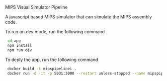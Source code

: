 MIPS Visual Simulator Pipeline


A javascript based MIPS simulator that can simulate the MIPS assembly code. 

To run on dev mode, run the following command
```bash
 cd app
 npm install
 npm run dev 
```

To deply the app, run the following command
```bash
 docker build -t mipspipelinei .
 docker run -d -it -p 5031:3000 --restart unless-stopped --name mipspipeline mipspipelinei